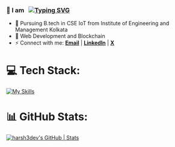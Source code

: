 ### 👋 I am &nbsp; [![Typing SVG](https://readme-typing-svg.demolab.com?font=Poppins&weight=700&size=38&pause=1000&color=03F7C3&multiline=true&random=false&width=435&height=44&lines=HARSH+PANDEY)](https://git.io/typing-svg)
- 🌱 Pursuing B.tech in CSE IoT from Institute of Engineering and Management Kolkata
- 🔭 Web Development and Blockchain
- ⚡ Connect with me: <a target="_blank" href="mailto:harshpandey.tech@gmail.com"><strong>Email</strong></a> | <a target="_blank" href="https://linkedin.com/in/harsh3dev"><strong>LinkedIn</strong></a> | <a target="_blank" href="https://x.com/harsh3dev"><strong>X</strong></a>

# 💻 Tech Stack:
[![My Skills](https://skillicons.dev/icons?i=js,html,css,nextjs,nodejs,react,redux,tailwind,ts,vscode,c,cpp,figma,git,ps)](https://skillicons.dev)

# 📊 GitHub Stats:
[![harsh3dev's GitHub | Stats](https://stats.quira.sh/harsh3dev/github?theme=dark)](https://quira.sh?utm_source=widgets&utm_campaign=harsh3dev)
